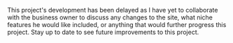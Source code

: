 This project's development has been delayed as I have yet to collaborate with the business owner to discuss any changes to the site, what niche features he would like included, or anything that would further progress this project. Stay up to date to see future improvements to this project.
